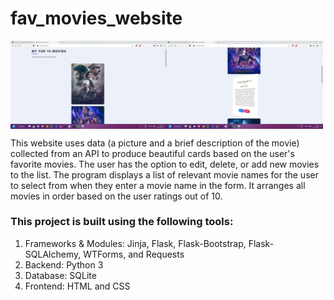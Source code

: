 <h1>fav_movies_website</h1>
<img align="left" width="250" alt="demo one" src="https://github.com/SrimanPolusani/favorite_movies_website/blob/master/pic_1.png?raw=true">
<img align="middle" width="250" alt="demo two" src="https://github.com/SrimanPolusani/favorite_movies_website/blob/master/rotate.png?raw=true">
<p>This website uses data (a picture and a brief description of the movie) collected from an API to produce beautiful cards based on the user's favorite movies. The user has the option to edit, delete, or add new movies to the list. The program displays a list of relevant movie names for the user to select from when they enter a movie name in the form. It arranges all movies in order based on the user ratings out of 10.</p>
<h3>This project is built using the following tools:</h3>
<ol>
  <li>Frameworks & Modules: Jinja, Flask, Flask-Bootstrap, Flask-SQLAlchemy, WTForms, and Requests</li>
  <li>Backend: Python 3</li>
  <li>Database: SQLite</li>
  <li>Frontend: HTML and CSS</li>
</ol>
